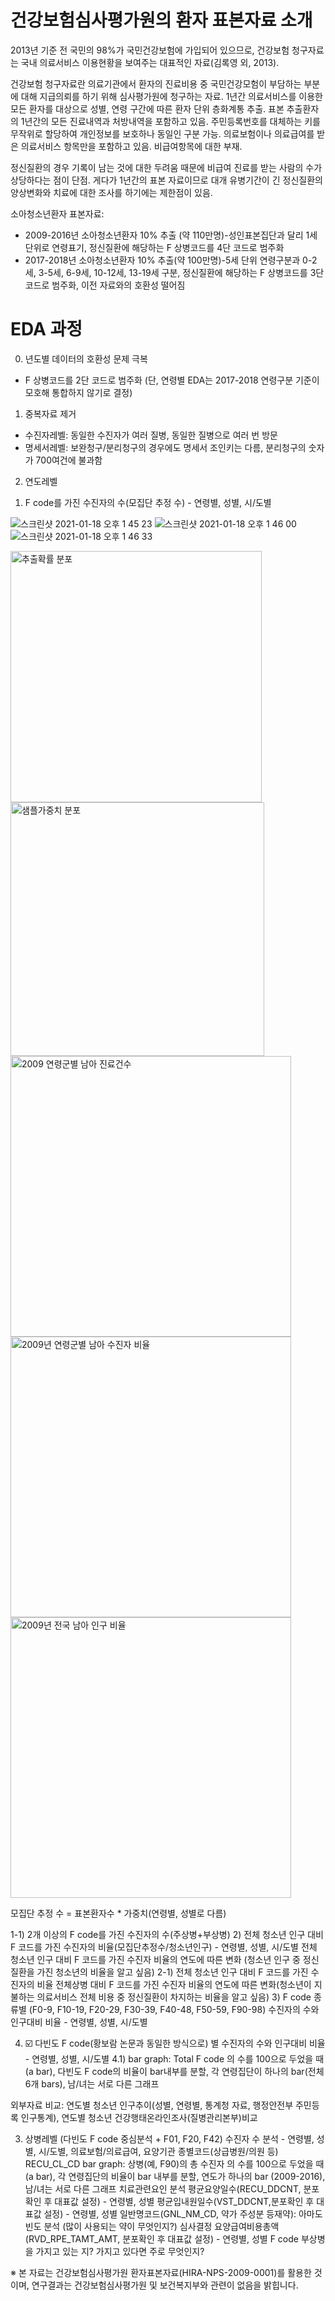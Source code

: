 
# 건강보험심사평가원의 환자 표본자료 소개
2013년 기준 전 국민의 98%가 국민건강보험에 가입되어 있으므로, 건강보험 청구자료는 국내 의료서비스 이용현황을 보여주는 대표적인 자료(김록영 외, 2013).

건강보험 청구자료란 의료기관에서 환자의 진료비용 중 국민건강모험이 부담하는 부분에 대해 지급의뢰를 하기 위해 심사평가원에 청구하는 자료.
1년간 의료서비스를 이용한 모든 환자를 대상으로 성별, 연령 구간에 따른 환자 단위 층화계통 추출. 표본 추출환자의 1년간의 모든 진료내역과 처방내역을 포함하고 있음.
주민등록번호를 대체하는 키를 무작위로 할당하여 개인정보를 보호하나 동일인 구분 가능.
의료보험이나 의료급여를 받은 의료서비스 항목만을 포함하고 있음. 비급여항목에 대한 부재.

정신질환의 경우 기록이 남는 것에 대한 두려움 때문에 비급여 진료를 받는 사람의 수가 상당하다는 점이 단점. 게다가 1년간의 표본 자료이므로 대개 유병기간이 긴 정신질환의 양상변화와 치료에 대한 조사를 하기에는 제한점이 있음.

소아청소년환자 표본자료: 
- 2009-2016년 소아청소년환자 10% 추출 (약 110만명)-성인표본집단과 달리 1세 단위로 연령표기, 정신질환에 해당하는 F 상병코드를 4단 코드로 범주화 
- 2017-2018년 소아청소년환자 10% 추출(약 100만명)-5세 단위 연령구분과 0-2세, 3-5세, 6-9세, 10-12세, 13-19세 구분, 정신질환에 해당하는 F 상병코드를 3단 코드로 범주화, 이전 자료와의 호환성 떨어짐 

# EDA 과정
0. 년도별 데이터의 호환성 문제 극복
- F 상병코드를 2단 코드로 범주화 (단, 연령별 EDA는 2017-2018 연령구분 기준이 모호해 통합하지 않기로 결정)

1. 중복자료 제거
- 수진자레벨: 동일한 수진자가 여러 질병, 동일한 질병으로 여러 번 방문
- 명세서레벨: 보완청구/분리청구의 경우에도 명세서 조인키는 다름, 분리청구의 숫자가 700여건에 불과함

2. 연도레벨
1) F code를 가진 수진자의 수(모집단 추정 수) - 연령별, 성별, 시/도별

![스크린샷 2021-01-18 오후 1 45 23](https://user-images.githubusercontent.com/68261338/104873947-1018ec00-5995-11eb-82b7-6b6b7e8adf65.png)
![스크린샷 2021-01-18 오후 1 46 00](https://user-images.githubusercontent.com/68261338/104873951-1313dc80-5995-11eb-8120-956ef6150b0b.png)
![스크린샷 2021-01-18 오후 1 46 33](https://user-images.githubusercontent.com/68261338/104873953-13ac7300-5995-11eb-9a10-88d374f5a87c.png)

<img width="402" alt="추출확률 분포" src="https://user-images.githubusercontent.com/68261338/104873850-cfb96e00-5994-11eb-9efd-5eecbe8f4e93.png">
<img width="406" alt="샘플가중치 분포" src="https://user-images.githubusercontent.com/68261338/104873856-d47e2200-5994-11eb-8c6a-d99ef9726241.png">

<img width="449" alt="2009 연령군별 남아 진료건수" src="https://user-images.githubusercontent.com/68261338/104873920-fc6d8580-5994-11eb-8e16-c7c1640c9768.png">
<img width="449" alt="2009년 연령군별 남아 수진자 비율" src="https://user-images.githubusercontent.com/68261338/104873923-fe374900-5994-11eb-8de3-4063889c22ca.png">
<img width="449" alt="2009년 전국 남아 인구 비율" src="https://user-images.githubusercontent.com/68261338/104873924-ff687600-5994-11eb-8227-660d81506c03.png">


모집단 추정 수 = 표본환자수 * 가중치(연령별, 성별로 다름) 

1-1) 2개 이상의 F code를 가진 수진자의 수(주상병+부상병)
 2) 전체 청소년 인구 대비 F 코드를 가진 수진자의 비율(모집단추정수/청소년인구)  - 연령별, 성별, 시/도별
전체 청소년 인구 대비 F 코드를 가진 수진자 비율의 연도에 따른 변화 (청소년 인구 중 정신질환을 가진 청소년의 비율을 알고 싶음)
2-1) 전체 청소년 인구 대비 F 코드를 가진 수진자의 비율
전체상병 대비 F 코드를 가진 수진자 비율의 연도에 따른 변화(청소년이 지불하는 의료서비스 전체 비용 중 정신질환이 차지하는 비율을 알고 싶음) 3) F code 종류별 (F0-9,  F10-19, F20-29, F30-39, F40-48, F50-59, F90-98) 수진자의 수와 인구대비 비율 - 연령별, 성별, 시/도별

 4) ☑️ 다빈도 F code(황보람 논문과 동일한 방식으로) 별 수진자의 수와 인구대비 비율 - 연령별, 성별, 시/도별
4.1) bar graph: Total F code 의 수를 100으로 두었을 때(a bar), 다빈도 F code의 비율이 bar내부를 분할, 각 연령집단이 하나의 bar(전체 6개 bars), 남/녀는 서로 다른 그래프
	
외부자료 비교: 연도별 청소년 인구추이(성별, 연령별, 통계청 자료, 행정안전부 주민등록 인구통계), 연도별 청소년 건강행태온라인조사(질병관리본부)비교

3. 상병레벨 (다빈도 F code 중심분석 + F01, F20, F42)
수진자 수 분석 - 연령별, 성별, 시/도별, 의료보험/의료급여, 요양기관 종별코드(상급병원/의원 등) RECU_CL_CD
bar graph: 상병(예, F90)의 총 수진자 의 수를 100으로 두었을 때(a bar), 각 연령집단의 비율이 bar 내부를 분할, 연도가 하나의 bar (2009-2016), 남/녀는 서로 다른 그래프
치료관련요인 분석
평균요양일수(RECU_DDCNT, 분포확인 후 대표값 설정) - 연령별, 성별
평균입내원일수(VST_DDCNT,분포확인 후 대표값 설정) - 연령별, 성별
일반명코드(GNL_NM_CD, 약가 주성분 등재약): 아마도 빈도 분석 (많이 사용되는 약이 무엇인지?)
심사결정 요양급여비용총액(RVD_RPE_TAMT_AMT, 분포확인 후 대표값 설정) - 연령별, 성별
F code 부상병을 가지고 있는 지? 가지고 있다면 주로 무엇인지?









※ 본 자료는 건강보험심사평가원 환자표본자료(HIRA-NPS-2009-0001)를 활용한 것이며, 연구결과는 건강보험심사평가원 및 보건복지부와 관련이 없음을 밝힙니다.
